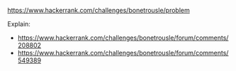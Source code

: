 https://www.hackerrank.com/challenges/bonetrousle/problem

Explain:

- https://www.hackerrank.com/challenges/bonetrousle/forum/comments/208802
- https://www.hackerrank.com/challenges/bonetrousle/forum/comments/549389
